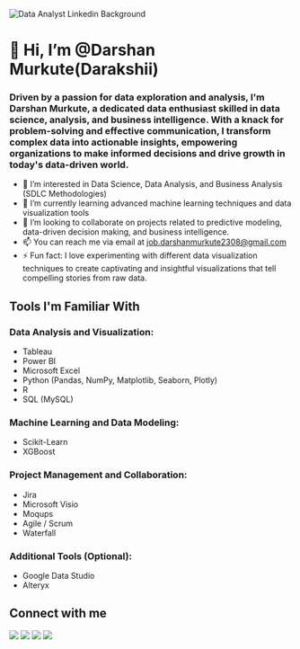 
![Data Analyst Linkedin Background ](https://github.com/Darakshii/Easy-Car-Rental/assets/130299461/8a97a11b-5174-4394-bddf-5f04d961cfbf)


  # 👋 Hi, I’m @Darshan Murkute(Darakshii)

  ### Driven by a passion for data exploration and analysis, I'm Darshan Murkute, a dedicated data enthusiast skilled in data science, analysis, and business intelligence. With a knack for problem-solving and effective communication, I transform complex data into actionable insights, empowering organizations to make informed decisions and drive growth in today's data-driven world.
- 👀 I’m interested in Data Science, Data Analysis, and Business Analysis (SDLC Methodologies)
- 🌱 I’m currently learning advanced machine learning techniques and data visualization tools
- 💼 I’m looking to collaborate on projects related to predictive modeling, data-driven decision making, and business intelligence.
- 📫 You can reach me via email at job.darshanmurkute2308@gmail.com 
- ⚡ Fun fact: I love experimenting with different data visualization techniques to create captivating and insightful visualizations that tell compelling stories from raw data.

## Tools I'm Familiar With

### Data Analysis and Visualization:
- Tableau
- Power BI
- Microsoft Excel
- Python (Pandas, NumPy, Matplotlib, Seaborn, Plotly)
- R 
- SQL (MySQL)

### Machine Learning and Data Modeling:
- Scikit-Learn
- XGBoost

### Project Management and Collaboration:
- Jira
- Microsoft Visio
- Moqups
- Agile / Scrum
- Waterfall

### Additional Tools (Optional):
- Google Data Studio
- Alteryx

## Connect with me

[<img src="https://img.icons8.com/fluent/48/000000/linkedin.png"/>](www.linkedin.com/in/darshan-murkute)
[<img src="https://img.icons8.com/color/48/000000/twitter.png"/>](https://x.com/darsh_2308?s=21)
[<img src="https://img.icons8.com/fluent/48/000000/instagram-new.png"/>]([https://www.instagram.com/your-instagram-profile](https://www.instagram.com/d.a.r.s.h.a.n_?igsh=YW9lNmxub3B0MzBn&utm_source=qr))
[<img src="https://img.icons8.com/color/48/000000/email.png"/>](mailto:job.darshanmurkute2308@gmail.com)

<!---
Darakshii/Darakshii is a ✨ special ✨ repository because its `README.md` (this file) appears on your GitHub profile.
You can click the Preview link to take a look at your changes.
--->

